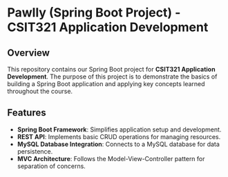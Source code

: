 # Pawlly (Spring Boot Project) - CSIT321 Application Development

## Overview

This repository contains our Spring Boot project for **CSIT321 Application Development**. The purpose of this project is to demonstrate the basics of building a Spring Boot application and applying key concepts learned throughout the course.

## Features

- **Spring Boot Framework**: Simplifies application setup and development.
- **REST API**: Implements basic CRUD operations for managing resources.
- **MySQL Database Integration**: Connects to a MySQL database for data persistence.
- **MVC Architecture**: Follows the Model-View-Controller pattern for separation of concerns.
